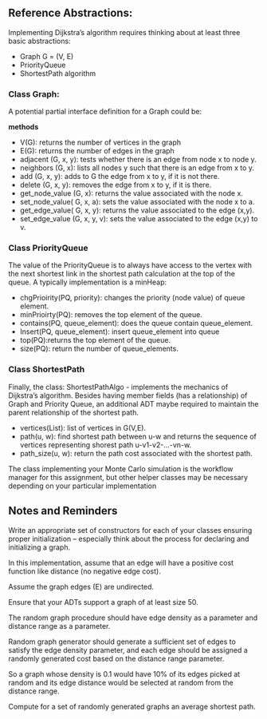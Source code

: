 ## Reference Abstractions:  

Implementing Dijkstra’s algorithm requires thinking about at least three basic abstractions: 
- Graph G = (V, E)
- PriorityQueue
- ShortestPath algorithm

### Class Graph:

A potential partial interface definition for a Graph could be:

**methods**
- V(G): returns the number of vertices in the graph
- E(G): returns the number of edges in the graph
- adjacent (G, x, y): tests whether there is an edge from node x to node y.
- neighbors (G, x): lists all nodes y such that there is an edge from x to y.
- add (G, x, y): adds to G the edge from x to y, if it is not there.
- delete (G, x, y): removes the edge from x to y, if it is there.
- get_node_value (G, x): returns the value associated with the node x.
- set_node_value( G, x, a): sets the value associated with the node x to a.
- get_edge_value( G, x, y): returns the value associated to the edge (x,y).
- set_edge_value (G, x, y, v): sets the value associated to the edge (x,y) to v.

### Class PriorityQueue

The value of the PriorityQueue is to always have access to the vertex with the next shortest link in the shortest path calculation at the top of the queue. A typically implementation is a minHeap:

- chgPrioirity(PQ, priority): changes the priority (node value) of queue element.
- minPrioirty(PQ): removes the top element of the queue.
- contains(PQ, queue_element): does the queue contain queue_element.
- Insert(PQ, queue_element): insert queue_element into queue
- top(PQ):returns the top element of the queue.
- size(PQ): return the number of queue_elements.

### Class ShortestPath

Finally, the class: ShortestPathAlgo - implements the mechanics of Dijkstra’s algorithm. Besides having member fields (has a relationship) of Graph and Priority Queue, an additional ADT maybe required to maintain the parent relationship of the shortest path.

- vertices(List): list of vertices in G(V,E).
- path(u, w): find shortest path between u-w and returns the sequence of vertices representing shorest path u-v1-v2-…-vn-w.
- path_size(u, w): return the path cost associated with the shortest path.

The class implementing your Monte Carlo simulation is the workflow manager for this assignment, but other helper classes may be necessary depending on your particular implementation

## Notes and Reminders

Write an appropriate set of constructors for each of your classes ensuring proper initialization – especially think about the process for declaring and initializing a graph.

In this implementation, assume that an edge will have a positive cost function like distance (no negative edge cost).

Assume the graph edges (E)  are undirected.

Ensure that your ADTs support a graph of at least size 50.

The random graph procedure should have edge density as a parameter and distance range as a parameter.

Random graph generator should generate a sufficient set of edges to satisfy the edge density parameter, and each edge should be assigned a randomly generated cost based on the distance range parameter.

So a graph whose density is 0.1 would have 10% of its edges picked at random and its edge distance would be selected at random from the distance range.

Compute for a set of randomly generated graphs an average shortest path.
